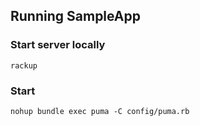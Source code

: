 ## Running SampleApp

### Start server locally

```
rackup
```

### Start

```
nohup bundle exec puma -C config/puma.rb
```

